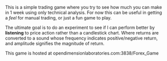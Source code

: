 This is a simple trading game where you try to see how much you can make in 1 week using only technical analysis. For now this can be useful in getting a *feel* for manual trading, or just a fun game to play.

The ultimate goal is to do an experiment to see if I can perform better by **listening** to price action rather than a candlestick chart. Where returns are converted to a sound whose frequency indicates positive/negative return, and amplitude signifies the magnitude of return. 

This game is hosted at opendimensionlaboratories.com:3838/Forex_Game